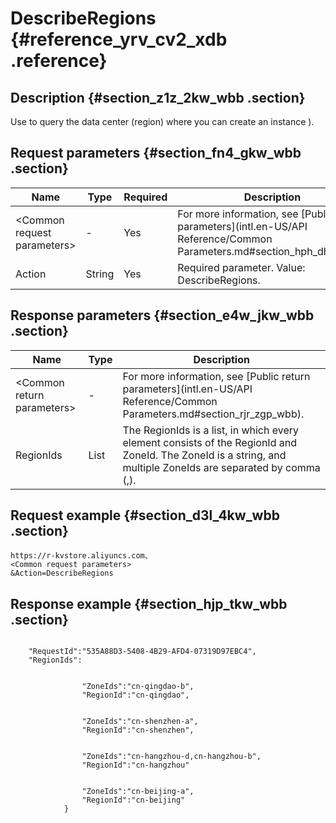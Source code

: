 # DescribeRegions {#reference_yrv_cv2_xdb .reference}

## Description {#section_z1z_2kw_wbb .section}

Use to query the data center \(region\) where you can create an instance \).

## Request parameters {#section_fn4_gkw_wbb .section}

|Name|Type|Required|Description|
|----|----|--------|-----------|
|<Common request parameters\>|-|Yes|For more information, see [Public parameters](intl.en-US/API Reference/Common Parameters.md#section_hph_dhp_wbb).|
|Action|String|Yes|Required parameter. Value: DescribeRegions.|

## Response parameters {#section_e4w_jkw_wbb .section}

|Name|Type|Description|
|----|----|-----------|
|<Common return parameters\>|-|For more information, see [Public return parameters](intl.en-US/API Reference/Common Parameters.md#section_rjr_zgp_wbb).|
|RegionIds|List|The RegionIds is a list, in which every element consists of the RegionId and ZoneId. The ZoneId is a string, and multiple ZoneIds are separated by comma \(,\).|

## Request example {#section_d3l_4kw_wbb .section}

```
https://r-kvstore.aliyuncs.com、
<Common request parameters>
&Action=DescribeRegions
```

## Response example {#section_hjp_tkw_wbb .section}

```

    "RequestId":"535A88D3-5408-4B29-AFD4-07319D97EBC4",
    "RegionIds":
    
            
                "ZoneIds":"cn-qingdao-b",
                "RegionId":"cn-qingdao",
            
            
                "ZoneIds":"cn-shenzhen-a",
                "RegionId":"cn-shenzhen",
            
            
                "ZoneIds":"cn-hangzhou-d,cn-hangzhou-b",
                "RegionId":"cn-hangzhou"
            
            
                "ZoneIds":"cn-beijing-a",
                "RegionId":"cn-beijing"
            }
    

```

